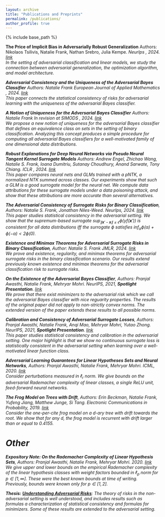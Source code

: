 ```yaml
---
layout: archive
title: "Publications and Preprints"
permalink: /publications/
author_profile: true
---
```

{% include base_path %}

**The Price of Implicit Bias in Adversarially Robust Generalization** Authors: Nikolaos Tsilivis, Natalie Frank, Nathan Srebro, Julia Kempe. <i> NeurIps <i/>, 2024. [link](https://arxiv.org/abs/2406.04981) <br>
In the setting of adversarial classification and linear models, we study the connection between adversarial generalization, the optimization algorithm, and model architecture.


**Adversarial Consistency and the Uniqueness of the Adversarial Bayes Classifier** Authors: Natalie Frank <i> European Journal of Applied Mathematics </i>, 2024. [link](https://doi.org/10.1017/S0956792525000038) <br>
This paper connects the statistical consistency of risks for adversarial learning with the uniqueness of the adversarial Bayes classifier. 

**A Notion of Uniqueness for the Adversarial Bayes Classifier** Authors: Natalie Frank <i> In revision at SIMODS </i>, 2024. [link](https://arxiv.org/abs/2404.16956)<br> We propose a new notion of uniqueness for the adversarial Bayes classifier that defines an equivalence class on sets in the setting of binary classification. Analyzing this concept produces a simple procedure for computing all adversarial Bayes classifiers for a well-motivated family of one dimensional data distributions.  

**Robust Explanations for Deep Neural Networks via Pseudo Neural Tangent Kernel Surrogate Models** Authors: Andrew Engel, Zhichao Wang, Natalie S. Frank, Ioana Dumitriu, Sutanay Choudhury, Anand Sarwate, Tony Chiang. <i> ICLR </i>, 2024. [link](https://arxiv.org/abs/2305.14585) <br>
This paper compares neural nets and GLMs trained with a pNTK, a normalized NTK summed across classes. Our experiments show that such a GLM is a good surrogate model for the neural net. We compute data attributions for these surrogate models under a data poisoning attack, and show that these attributions are more accurate than several alternatives. 

**The Adversarial Consistency of Surrogate Risks for Binary Classification**, Authors: Natalie S. Frank, Jonathan Niles-Weed. <i>NeurIps</i>, 2024. [link](https://arxiv.org/abs/2305.09956)<br>
This paper studies statistical consistency in the adversarial setting. We show that the supremum-based surrogate $\sup_{\|\mathbf x'-\mathbf x\|\leq \epsilon} \phi(yf(\mathbf x'))$ is consistent for all data distributions iff the surrogate $\phi$ satisfies $\inf_\alpha \phi(\alpha)+\phi(-\alpha)<2\phi(0)$.

**Existence and Minimax Theorems for Adversarial Surrogate Risks in Binary Classification**, Author: Natalie S. Frank <i>JMLR</i>, 2024. [link](https://arxiv.org/abs/2206.09098)<br>
We prove and existence, regularity, and minimax theorems for adversarial surrogate risks in the binary classification scenario. Our results extend previously known existence and minimax theorems for the adversarial classification risk to surrogate risks.

**On the Existence of the Adversarial Bayes Classifier**,  Authors: Pranjal Awasthi, Natalie Frank, Mehryar Mohri. <i>NeurIPS</i>, 2021, **Spotlight Presentation**. [link](https://arxiv.org/pdf/2112.01694.pdf)<br>
We prove that there exist minimizers to the adversarial risk which we call the *adversarial Bayes classifier* with nice reguarity properties. The results of the original paper did not apply to non-strictly convex norms. The extended version of the paper extends these results to all possible norms.

**Calibration and Consistency of Adversarial Surrogate Losses**,  Authors: Pranjal Awasthi, Natalie Frank, Anqi Mao, Mehryar Mohri, Yutao Zhong. <i>NeurIPS</i>, 2021, **Spotlight Presentation**. [link](https://arxiv.org/abs/2104.09658)<br>
This paper studies statistical consistency and calibration in the adversarial setting. One major highlight is that we show no continuous surrogate loss is statistically consistent in the adversarial setting when learning over a well-motivated linear function class.

**Adversarial Learning Guarantees for Linear Hypotheses Sets and Neural Networks**,  Authors: Pranjal Awasthi, Natalie Frank, Mehryar Mohri. <i>ICML</i>, 2020. [link](http://proceedings.mlr.press/v119/awasthi20a.html)<br>
Consider perturbations measured in $\ell_r$ norm. We give bounds on the adversarial Rademacher complexity of linear classes, a single ReLU unit, feed-forward neural networks.

**The Frog Model on Trees with Drift**,  Authors: Erin Beckman, Natalie Frank, Yufeng Jiang, Matthew Junge, Si Tang. <i>Electronic Communications in Probability</i>, 2019. [link](https://projecteuclid.org/journals/electronic-communications-in-probability/volume-24/issue-none/The-frog-model-on-trees-with-drift/10.1214/19-ECP235.full)<br>
Consider the one-per-cite frog model on a $d$-ary tree with drift towards the root. We show that for any $d$, the frog model is recurrent with drift larger than or equal to $0.4155$. 
  
# Other
  
**Expository Note: On the Rademacher Complexity of Linear Hypothesis Sets**, Authors: Pranjal Awasthi, Natalie Frank, Mehryar Mohri. 2020. [link](https://arxiv.org/abs/2007.11045)<br>
We give upper and lower bounds on the empirical Rademacher complexity of the linear hypothesis classes with weight factors bounded in $\ell_p$ norm for $p \in [1,\infty]$. These were the best known bounds at time of writing. Previously, bounds were known only for $p \in [1,2]$.

**Thesis:** [**Understanding Adversarial Risks**](https://raw.githubusercontent.com/natalie-frank/natalie-frank.github.io/master/files/misc/Thesis.pdf): The theory of risks in the non-adversarial setting is well understood, and includes results such as formulas a characterization of statistical consistency and formulas for minimizers. Some of these results are extended to the adversarial setting.  
